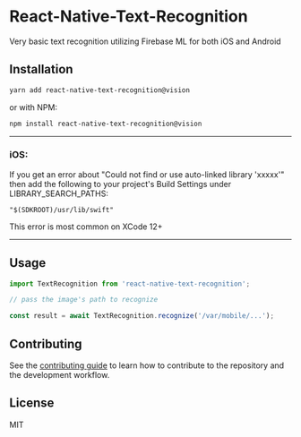 # React-Native-Text-Recognition

Very basic text recognition utilizing Firebase ML for both iOS and Android

## Installation

```sh
yarn add react-native-text-recognition@vision
```

or with NPM:

```sh
npm install react-native-text-recognition@vision
```

<hr>

### iOS:

If you get an error about "Could not find or use auto-linked library 'xxxxx'" then add the following to your project's Build Settings under LIBRARY_SEARCH_PATHS:

```
"$(SDKROOT)/usr/lib/swift"
```

This error is most common on XCode 12+

<hr>

## Usage

```js
import TextRecognition from 'react-native-text-recognition';

// pass the image's path to recognize

const result = await TextRecognition.recognize('/var/mobile/...');
```

## Contributing

See the [contributing guide](CONTRIBUTING.md) to learn how to contribute to the repository and the development workflow.

## License

MIT
